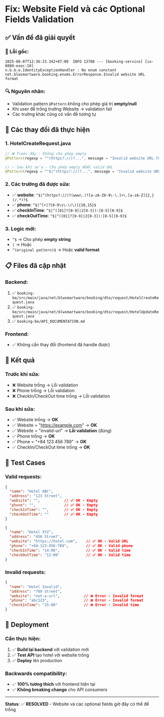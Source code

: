 # Fix: Website Field và các Optional Fields Validation

## ✅ **Vấn đề đã giải quyết**

### 🐛 **Lỗi gốc:**
```
2025-06-07T12:36:23.342+07:00  INFO 13708 --- [booking-service] [io-8080-exec-10] 
n.b.b.e.IdentityExceptionHandler : No enum constant net.blwsmartware.booking.enums.ErrorResponse.Invalid website URL format
```

### 🔍 **Nguyên nhân:**
- Validation pattern `@Pattern` không cho phép giá trị **empty/null**
- Khi user để trống trường Website → validation fail
- Các trường khác cũng có vấn đề tương tự

## 🔧 **Các thay đổi đã thực hiện**

### **1. HotelCreateRequest.java**
```java
// ❌ Trước đây - Không cho phép empty
@Pattern(regexp = "^(https?://)?...", message = "Invalid website URL format")

// ✅ Sau khi sửa - Cho phép empty HOẶC valid URL  
@Pattern(regexp = "^$|^(https?://)?...", message = "Invalid website URL format")
```

### **2. Các trường đã được sửa:**
- ✅ **website**: `^$|^(https?://)?(www\.)?[a-zA-Z0-9\-\.]+\.[a-zA-Z]{2,}(/.*)?$`
- ✅ **phone**: `^$|^[+]?[0-9\s\-\(\)]{10,15}$`  
- ✅ **checkInTime**: `^$|^([01]?[0-9]|2[0-3]):[0-5][0-9]$`
- ✅ **checkOutTime**: `^$|^([01]?[0-9]|2[0-3]):[0-5][0-9]$`

### **3. Logic mới:**
- `^$` → Cho phép **empty string**
- `|` → Hoặc
- `^(original pattern)$` → Hoặc **valid format**

## 📋 **Files đã cập nhật**

### **Backend:**
1. ✅ `booking-be/src/main/java/net/blwsmartware/booking/dto/request/HotelCreateRequest.java`
2. ✅ `booking-be/src/main/java/net/blwsmartware/booking/dto/request/HotelUpdateRequest.java`  
3. ✅ `booking-be/API_DOCUMENTATION.md`

### **Frontend:**
- ✅ Không cần thay đổi (frontend đã handle được)

## 🎯 **Kết quả**

### **Trước khi sửa:**
- ❌ Website trống → Lỗi validation
- ❌ Phone trống → Lỗi validation  
- ❌ CheckIn/CheckOut time trống → Lỗi validation

### **Sau khi sửa:**
- ✅ Website trống → **OK**
- ✅ Website = "https://example.com" → **OK**
- ✅ Website = "invalid-url" → **Lỗi validation** (đúng)
- ✅ Phone trống → **OK**
- ✅ Phone = "+84 123 456 789" → **OK**
- ✅ CheckIn/CheckOut time trống → **OK**

## 🧪 **Test Cases**

### **Valid requests:**
```json
{
  "name": "Hotel ABC",
  "address": "123 Street",
  "website": "",           // ✅ OK - Empty
  "phone": "",             // ✅ OK - Empty  
  "checkInTime": "",       // ✅ OK - Empty
  "checkOutTime": ""       // ✅ OK - Empty
}
```

```json
{
  "name": "Hotel XYZ", 
  "address": "456 Street",
  "website": "https://hotel.com",    // ✅ OK - Valid URL
  "phone": "+84-123-456-789",        // ✅ OK - Valid phone
  "checkInTime": "14:00",            // ✅ OK - Valid time
  "checkOutTime": "12:00"            // ✅ OK - Valid time
}
```

### **Invalid requests:**
```json
{
  "name": "Hotel Invalid",
  "address": "789 Street", 
  "website": "not-a-url",           // ❌ Error - Invalid format
  "phone": "abc123",                // ❌ Error - Invalid format
  "checkInTime": "25:00"            // ❌ Error - Invalid time
}
```

## 🚀 **Deployment**

### **Cần thực hiện:**
1. ✅ **Build lại backend** với validation mới
2. ✅ **Test API** tạo hotel với website trống
3. ✅ **Deploy** lên production

### **Backwards compatibility:**
- ✅ **100% tương thích** với frontend hiện tại
- ✅ **Không breaking change** cho API consumers

---
**Status**: ✅ **RESOLVED** - Website và các optional fields giờ đây có thể để trống 